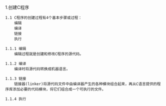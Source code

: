 1.创建C程序

	1.1 C程序的创建过程有4个基本步骤或过程：
		编辑
		编译
		链接
		执行

	1.1.1 编辑
		编辑过程就是创建和修改C程序的源代码。
	
	1.1.2 编译
		编译时将源代码转换成机器语言。
	
	1.1.3 链接
		链接器(linker)将源代码文件中由编译器产生的各种模块组合起来，再从C语言提供的程序库添加必要的代码模块，将它们组合成一个可执行的文件。

	1.1.4 执行
		

